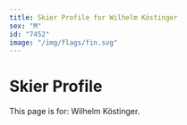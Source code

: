 ```yaml
---
title: Skier Profile for Wilhelm Köstinger
sex: "M"
id: "7452"
image: "/img/flags/fin.svg" 
---
```


# Skier Profile

This page is for: Wilhelm Köstinger.
    